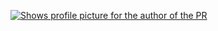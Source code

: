 [<picture>
    <source media="(prefers-color-scheme: dark)" srcset="https://badge.race-of-sloths.com/akorchyn?type=bot&theme=dark">
    <source media="(prefers-color-scheme: light)" srcset="https://badge.race-of-sloths.com/akorchyn?type=bot&theme=light">
    <img alt="Shows profile picture for the author of the PR" src="https://badge.race-of-sloths.com/akorchyn?type=bot&theme=white">
</picture>](https://race-of-sloths.com/profile/akorchyn)
